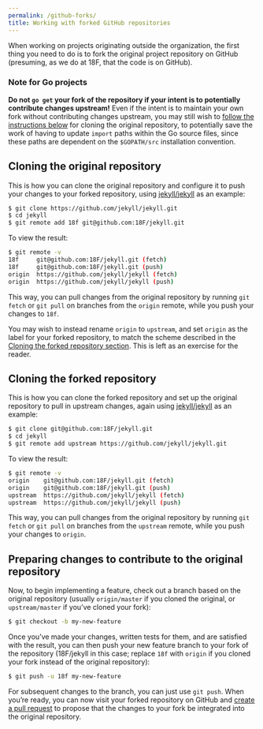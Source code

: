 ```yaml
---
permalink: /github-forks/
title: Working with forked GitHub repositories
---
```

When working on projects originating outside the organization, the first thing
you need to do is to fork the original project repository on GitHub
(presuming, as we do at 18F, that the code is on GitHub).

### Note for Go projects

__Do not `go get` your fork of the repository if your intent is to potentially
contribute changes upstream!__ Even if the intent is to maintain your own fork
without contributing changes upstream, you may still wish to [follow the
instructions below](#clone-original) for cloning the original repository, to
potentially save the work of having to update `import` paths within the Go
source files, since these paths are dependent on the `$GOPATH/src`
installation convention.

## <a name="clone-original"></a>Cloning the original repository

This is how you can clone the original repository and configure it to push
your changes to your forked repository, using
[jekyll/jekyll](https://github.com/jekyll/jekyll/) as an example:

```sh
$ git clone https://github.com/jekyll/jekyll.git
$ cd jekyll
$ git remote add 18f git@github.com:18F/jekyll.git
```

To view the result:

```sh
$ git remote -v
18f     git@github.com:18F/jekyll.git (fetch)
18f     git@github.com:18F/jekyll.git (push)
origin  https://github.com/jekyll/jekyll (fetch)
origin  https://github.com/jekyll/jekyll (push)
```

This way, you can pull changes from the original repository by running `git
fetch` or `git pull` on branches from the `origin` remote, while you push your
changes to `18f`.

You may wish to instead rename `origin` to `upstream`, and set `origin` as the
label for your forked repository, to match the scheme described in the [Cloning
the forked repository section](#clone-fork). This is left as an exercise for
the reader.

## <a name="clone-fork"></a>Cloning the forked repository

This is how you can clone the forked repository and set up the original
repository to pull in upstream changes, again using
[jekyll/jekyll](https://github.com/jekyll/jekyll/) as an example:

```sh
$ git clone git@github.com:18F/jekyll.git
$ cd jekyll
$ git remote add upstream https://github.com/jekyll/jekyll.git
```

To view the result:

```sh
$ git remote -v
origin    git@github.com:18F/jekyll.git (fetch)
origin    git@github.com:18F/jekyll.git (push)
upstream  https://github.com/jekyll/jekyll (fetch)
upstream  https://github.com/jekyll/jekyll (push)
```

This way, you can pull changes from the original repository by running `git
fetch` or `git pull` on branches from the `upstream` remote, while you push
your changes to `origin`.

## Preparing changes to contribute to the original repository

Now, to begin implementing a feature, check out a branch based on the original
repository (usually `origin/master` if you cloned the original, or
`upstream/master` if you’ve cloned your fork):

```sh
$ git checkout -b my-new-feature
```

Once you’ve made your changes, written tests for them, and are satisfied with
the result, you can then push your new feature branch to your fork of the
repository (18F/jekyll in this case; replace `18f` with `origin` if you cloned
your fork instead of the original repository):

```sh
$ git push -u 18f my-new-feature
```

For subsequent changes to the branch, you can just use `git push`. When you’re
ready, you can now visit your forked repository on GitHub and [create a pull
request](https://help.github.com/articles/creating-a-pull-request/) to propose
that the changes to your fork be integrated into the original repository.

